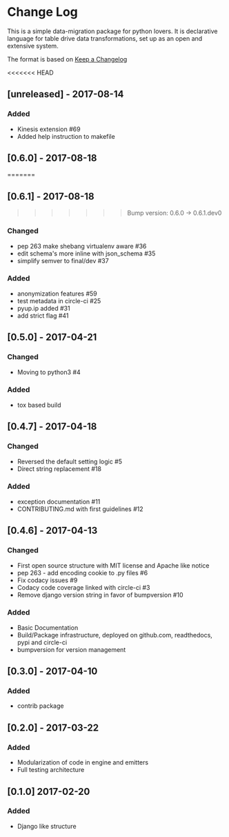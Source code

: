 # Change Log
This is a simple data-migration package for python lovers. It is declarative language for table drive data transformations, set up as an open and extensive system.

The format is based on [Keep a Changelog](http://keepachangelog.com/)

<<<<<<< HEAD
## [unreleased] - 2017-08-14
### Added
- Kinesis extension #69
- Added help instruction to makefile


## [0.6.0] - 2017-08-18
=======
## [0.6.1] - 2017-08-18
>>>>>>> Bump version: 0.6.0 → 0.6.1.dev0
### Changed
- pep 263 make shebang virtualenv aware #36
- edit schema's more inline with json_schema #35
- simplify semver to final/dev #37

### Added
- anonymization features #59
- test metadata in circle-ci #25
- pyup.ip added #31
- add strict flag #41


## [0.5.0] - 2017-04-21
### Changed
- Moving to python3 #4

### Added
- tox based build


## [0.4.7] - 2017-04-18
### Changed
- Reversed the default setting logic #5
- Direct string replacement #18

### Added
- exception documentation #11
- CONTRIBUTING.md with first guidelines #12


## [0.4.6] - 2017-04-13
### Changed
- First open source structure with MIT license and Apache like notice
- pep 263 - add encoding cookie to .py files #6
- Fix codacy issues #9
- Codacy code coverage linked with circle-ci #3
- Remove django version string in favor of bumpversion #10

### Added
- Basic Documentation
- Build/Package infrastructure, deployed on github.com, readthedocs, pypi and circle-ci
- bumpversion for version management

## [0.3.0] - 2017-04-10
### Added
- contrib package

## [0.2.0] - 2017-03-22
### Added
- Modularization of code in engine and emitters
- Full testing architecture

## [0.1.0] 2017-02-20
### Added
- Django like structure
